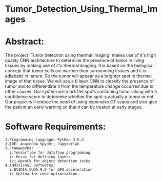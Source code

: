# Tumor_Detection_Using_Thermal_Images

# Abstract:
   The project 'Tumor detection using thermal imaging' makes use of it's high quality CNN architecture to determine the presence of tumor in living tissues by making use of it's thermal imaging. It is based on the biological concept that tumor cells are warmer than surrounding tissues and it is adiabatic in nature. So the tumor will appear as a brighter spot in thermal image of that tissue. We will use a 6 layer CNN to classify the presence of tumor and to differentiate it from the temperature change occurred due to other causes. Our system will mark the spots containing tumor along with a confidence score to determine whether the spot is actually a tumor or not. Our project will reduce the need of using expensive CT scans and also give the patient an early warning so that it can be treated at early stages.


# Software Requirements:
    1.Programming language: Python 3.6.4
    2.IDE: Anaconda Spyder, Jupyterlab
    3.Frameworks:
      i.Tensorflow for dataflow programming
      ii.Keras for defining layers
      iii.OpenCV for object detection tasks
    4.Additional Softwares:
      i.NVIDIA CUDA 9.0 for GPU acceleration
      ii.Optima for code optimization.
      
 
  
  

